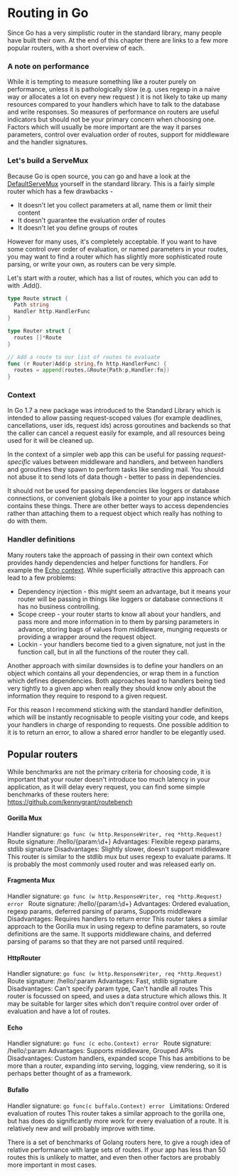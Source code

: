 # Routing in Go

Since Go has a very simplistic router in the standard library, many people have built their own. At the end of this chapter there are links to a few more popular routers, with a short overview of each. 

### A note on performance

While it is tempting to measure something like a router purely on performance, unless it is pathologically slow (e.g. uses regexp in a naive way or allocates a lot on every new request ) it is not likely to take up many resources compared to your handlers which have to talk to the database and write responses. So measures of performance on routers are useful indicators but should not be your primary concern when choosing one. Factors which will usually be more important are the way it parses parameters, control over evaluation order of routes, support for middleware and the handler signatures.


### Let's build a ServeMux

Because Go is open source, you can go and have a look at the [DefaultServeMux](https://golang.org/src/net/http/server.go?#L1865) yourself in the standard library. This is a fairly simple router which has a few drawbacks -

* It doesn't let you collect parameters at all, name them or limit their content
* It doesn't guarantee the evaluation order of routes
* It doesn't let you define groups of routes

However for many uses, it's completely acceptable. If you want to have some control over order of evaluation, or named parameters in your routes, you may want to find a router which has slightly more sophisticated route parsing, or write your own, as routers can be very simple. 

Let's start with a router, which has a list of routes, which you can add to with .Add(). 

```go 
type Route struct {
  Path string 
  Handler http.HandlerFunc
}

type Router struct {
  routes []*Route
}

// Add a route to our list of routes to evaluate
func (r Router)Add(p string,fn http.HandlerFunc) {
  routes = append(routes,&Route{Path:p,Handler:fn})
}


```

### Context

In Go 1.7 a new package was introduced to the Standard Library which is intended to allow passing request-scoped values (for example deadlines, cancellations, user ids, request ids) across goroutines and backends so that the caller can cancel a request easily for example, and all resources being used for it will be cleaned up.

In the context of a simpler web app this can be useful for passing *request-specific* values between middleware and handlers, and between handlers and goroutines they spawn to perform tasks like sending mail. You should not abuse it to send lots of data though - better to pass in dependencies. 

It should not be used for passing dependencies like loggers or database connections, or convenient globals like a pointer to your app instance which contains these things. There are other better ways to access dependencies rather than attaching them to a request object which really has nothing to do with them. 


### Handler definitions 

Many routers take the approach of passing in their own context which provides handy dependencies and helper functions for handlers. For example the [Echo context](https://godoc.org/github.com/labstack/echo#Context). While superficially attractive this approach can lead to a few problems:

* Dependency injection - this might seem an advantage, but it means your router will be passing in things like loggers or database connections it has no business controlling. 
* Scope creep - your router starts to know all about your handlers, and pass more and more information in to them by parsing parameters in advance, storing bags of values from middleware, munging requests or providing a wrapper around the request object. 
* Lockin - your handlers become tied to a given signature, not just in the function call, but in all the functions of the router they call. 

Another approach with similar downsides is to define your handlers on an object which contains all your dependencies, or wrap them in a function which defines dependencies. Both approaches lead to handlers being tied very tightly to a given app when really they should know only about the information they require to respond to a given request.  

For this reason I recommend sticking with the standard handler definition, which will be instantly recognisable to people visiting your code, and keeps your handlers in charge of responding to requests. One possible addition to it is to return an error, to allow a shared error handler to be elegantly used. 

## Popular routers 

While benchmarks are not the primary criteria for choosing code, it is important that your router doesn't introduce too much latency in your application, as it will delay every request, you can find some simple benchmarks of these routers here: https://github.com/kennygrant/routebench


#### Gorilla Mux
Handler signature: ```go func (w http.ResponseWriter, req *http.Request) ```
Route signature: /hello/{param:\d+}
Advantages: Flexible regexp params, stdlib signature
Disadvantages: Slightly slower, doesn't support middleware
This router is similar to the stdlib mux but uses regexp to evaluate params. It is probably the most commonly used router and was released early on. 

#### Fragmenta Mux 
Handler signature: ```go func (w http.ResponseWriter, req *http.Request) error ```
Route signature: /hello/{param:\d+}
Advantages: Ordered evaluation, regexp params, deferred parsing of params, Supports middleware
Disadvantages: Requires handlers to return error
This router takes a similar approach to the Gorilla mux in using regexp to define paramaters, so route definitions are the same. It supports middleware chains, and deferred parsing of params so that they are not parsed until required. 

#### HttpRouter 
Handler signature: ```go func (w http.ResponseWriter, req *http.Request) ```
Route signature: /hello/:param
Advantages: Fast, stdlib signature
Disadvantages: Can't specify param type, Can't handle all routes
This router is focussed on speed, and uses a data structure which allows this. It may be suitable for larger sites which don't require control over order of evaluation and have a lot of routes. 

#### Echo 
Handler signature: ```go func (c echo.Context) error ```
Route signature: /hello/:param
Advantages: Supports middleware, Grouped APIs
Disadvantages: Custom handlers, expanded scope
This has ambitions to be more than a router, expanding into serving, logging, view rendering, so it is perhaps better thought of as a framework. 

#### Bufallo
Handler signature: ```go func(c buffalo.Context) error ```
Limitations: Ordered evaluation of routes
This router takes a similar approach to the gorilla one, but has does do significantly more work for every evaluation of a route. It is relatively new and will probably improve with time.  

There is a set of benchmarks of Golang routers here, to give a rough idea of relative performance with large sets of routes. If your app has less than 50 routes this is unlikely to matter, and even then other factors are probably more important in most cases.   

